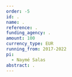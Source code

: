 ```yaml
---
order: -5
id: .
name: .
reference: .
funding_agency: .
amount: 100
currency_type: EUR
running_from: 2017-2022
pi:
  - Naymé Salas
abstract: .
---
```

